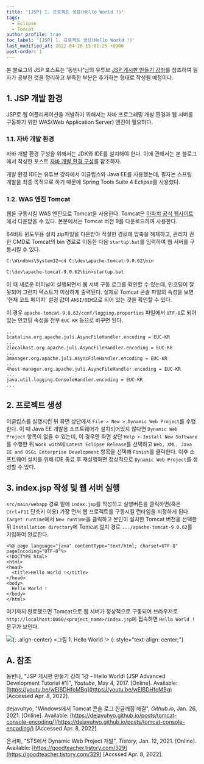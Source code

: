 ```yaml
---
title: '[JSP] 1. 프로젝트 생성(Hello World !)'
tags:
  - Eclipse
  - Tomcat
author_profile: true
toc_label: '[JSP] 1. 프로젝트 생성(Hello World !)'
last_modified_at: 2022-04-26 15:01:25 +0900
post-order: 1
---
```


본 블로그의 JSP 포스트는 '동빈나'님의 유튜브 [JSP 게시판 만들기 강좌](https://www.youtube.com/playlist?list=PLRx0vPvlEmdAZv_okJzox5wj2gG_fNh_6)를 참조하여 필자가 공부한 것을 정리하고 부족한 부분은 추가하는 형태로 작성될 예정이다.

## 1. JSP 개발 환경
JSP로 웹 어플리케이션을 개발하기 위해서는 자바 프로그래밍 개발 환경과 웹 서버를 구동하기 위한 WAS(Web Application Server) 엔진이 필요하다.

### 1.1. 자바 개발 환경
자바 개발 환경 구성을 위해서는 JDK와 IDE를 설치해야 한다. 이에 관해서는 본 블로그에서 작성한 포스트 [자바 개발 환경 구성](https://drmaemi.github.io/programming-language/java/dev-env/)를 참조하자.

개발 환경 IDE는 유튜브 강좌에서 이클립스와 Java EE를 사용했는데, 필자는 스프링 개발을 최종 목적으로 하기 때문에 Spring Tools Suite 4 Eclipse를 사용했다.

### 1.2. WAS 엔진 Tomcat
웹을 구동시킬 WAS 엔진으로 Tomcat을 사용한다. Tomcat은 [아파치 공식 웹사이트](https://tomcat.apache.org/)에서 다운받을 수 있다. 본문에서는 Tomcat 버전 9를 다운로드하여 사용한다.

64비트 윈도우용 설치 zip파일을 다운받아 적절한 경로에 압축을 해제하고, 관리자 권한 CMD로 Tomcat의 bin 경로로 이동한 다음 `startup.bat`를 입력하여 웹 서버를 구동시킬 수 있다.

```txt
C:\Windows\System32>cd C:\dev\apache-tomcat-9.0.62\bin

C:\dev\apache-tomcat-9.0.62\bin>startup.bat
```

이 때 새로운 터미널이 실행되면서 웹 서버 구동 로그를 확인할 수 있는데, 인코딩이 잘못되어 그런지 텍스트가 이상하게 출력된다. 실제로 Tomcat 콘솔 파일의 속성을 보면 '현재 코드 페이지' 설정 값이 `ANSI/OEM`으로 되어 있는 것을 확인할 수 있다.

이 경우 `apache-tomcat-9.0.62/conf/logging.properties` 파일에서 `UTF-8`로 되어 있는 인코딩 속성을 전부 `EUC-KR` 등으로 바꾸면 된다.

```txt:apache-tomcat-9.0.62/conf/logging.properties
...
1catalina.org.apache.juli.AsyncFileHandler.encoding = EUC-KR
...
2localhost.org.apache.juli.AsyncFileHandler.encoding = EUC-KR
...
3manager.org.apache.juli.AsyncFileHandler.encoding = EUC-KR
...
4host-manager.org.apache.juli.AsyncFileHandler.encoding = EUC-KR
...
java.util.logging.ConsoleHandler.encoding = EUC-KR
...
```

## 2. 프로젝트 생성
이클립스를 실행시킨 뒤 화면 상단에서 `File > New > Dynamic Web Project`를 수행한다. 이 때 Java EE 개발용 소프트웨어가 설치되어있지 않다면 `Dynamic Web Project` 항목이 없을 수 있는데, 이 경우엔 화면 상단 `Help > Install New Software`를 수행한 뒤 `Work with`에 `Latest Eclipse Release`를 선택하고 `Web, XML, Java EE and OSGi Enterprise Development` 항목을 선택해 `Finish`를 클릭한다. 이후 소프트웨어 설치를 위해 IDE 종료 후 재실행하면 정상적으로 `Dynamic Web Project`를 생성할 수 있다.

## 3. index.jsp 작성 및 웹 서버 실행
`src/main/webapp` 경로 밑에 `index.jsp`를 작성하고 실행버튼을 클릭하면(혹은 `Ctrl`+`F11` 단축키 이용) 가장 먼저 웹 프로젝트를 구동시킬 런타임을 지정하게 된다. `Target runtime`에서 `New runtime`을 클릭하고 본인이 설치한 Tomcat 버전을 선택한 뒤 `Installation directory`에 Tomcat 설치 경로 `.../apache-tomcat-9.0.62`를 기입하여 완료한다.

```html:src/main/webapp/index.jsp:lineons
<%@ page language="java" contentType="text/html; charset=UTF-8" pageEncoding="UTF-8"%>
<!DOCTYPE html>
<html>
<head>
  <title>Hello World !</title>
</head>
<body>
  Hello World !
</body>
</html>
```

여기까지 완료했으면 Tomcat으로 웹 서버가 정상적으로 구동되어 브라우저로 `http://localhost:8080/<project_name>/index.jsp`에 접속하면 `Hello World !` 문구가 보인다.

![](https://drive.google.com/uc?export=view&id=1eLUnDXM-L0oMDR50-o3RKfAF0J7y1WSj){: .align-center}
<그림 1. Hello World !>
{: style="text-align: center;"}

## A. 참조
동빈나, "JSP 게시판 만들기 강좌 1강 - Hello World! (JSP Advanced Development Tutorial #1)", *Youtube*, May 4, 2017. [Online]. Available: [https://youtu.be/wEIBDHfoMBg](https://youtu.be/wEIBDHfoMBg) [Accessed Apr. 8, 2022].

dejavuhyo, "Windows에서 Tomcat 콘솔 로그 한글깨짐 해결", *Github.io*, Jan. 26, 2021. [Online]. Available: [https://dejavuhyo.github.io/posts/tomcat-console-encoding/](https://dejavuhyo.github.io/posts/tomcat-console-encoding/) [Accessed Apr. 8, 2022].

은서파, "STS에서 Dynamic Web Project 개발", *Tistory*, Jan. 12, 2021. [Online]. Available: [https://goodteacher.tistory.com/329](https://goodteacher.tistory.com/329) [Accssed Apr. 8, 2022].
